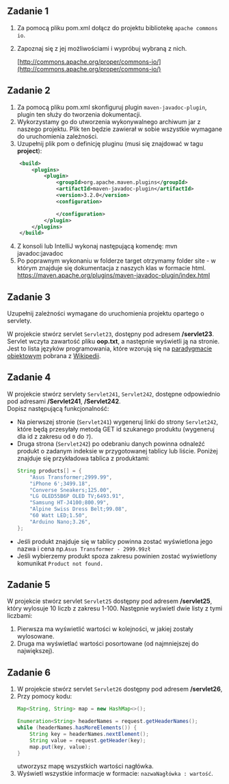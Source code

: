 ## Zadanie 1

1. Za pomocą pliku pom.xml dołącz do projektu bibliotekę `apache commons io`.
2. Zapoznaj się z jej możliwościami i wypróbuj wybraną z nich.
    
    [http://commons.apache.org/proper/commons-io/](http://commons.apache.org/proper/commons-io/)


## Zadanie 2

1. Za pomocą pliku pom.xml skonfiguruj plugin `maven-javadoc-plugin`, plugin ten 
służy do tworzenia dokumentacji.
2. Wykorzystamy go do utworzenia wykonywalnego archiwum jar z naszego projektu. 
Plik ten będzie zawierał w sobie wszystkie wymagane do uruchomienia zależności.
3. Uzupełnij plik pom o definicję pluginu (musi się znajdować w tagu **project**):
```xml
    <build>
        <plugins>
            <plugin>
                <groupId>org.apache.maven.plugins</groupId>
                <artifactId>maven-javadoc-plugin</artifactId>
                <version>3.2.0</version>
                <configuration>

                </configuration>
            </plugin>
        </plugins>
    </build>
```
4. Z konsoli lub IntelliJ wykonaj następującą komendę:
mvn javadoc:javadoc
5. Po poprawnym wykonaniu w folderze target otrzymamy folder site - w którym znajduje się dokumentacja z naszych klas w formacie html.
https://maven.apache.org/plugins/maven-javadoc-plugin/index.html


## Zadanie 3

Uzupełnij zależności wymagane do uruchomienia projektu opartego o servlety.

W projekcie stwórz servlet `Servlet23`, dostępny pod adresem **/servlet23**.
Servlet wczyta zawartość pliku **oop.txt**, a następnie wyświetli ją na stronie. 
Jest to lista języków programowania, które wzorują się na [paradygmacie obiektowym][oop-paradygmat] pobrana z [Wikipedii][oop-wiki].


<!-- Links -->
[oop-paradygmat]:https://pl.wikipedia.org/wiki/Programowanie_obiektowe
[oop-wiki]:https://en.wikipedia.org/wiki/List_of_object-oriented_programming_languages


## Zadanie 4

W projekcie stwórz servlety `Servlet241`, `Servlet242`, dostępne odpowiednio pod adresami
 **/Servlet241**, **/Servlet242**.  
Dopisz następującą funkcjonalność:
* Na pierwszej stronie (`Servlet241`) wygeneruj linki do strony `Servlet242`, 
które będą przesyłały metodą GET id szukanego produktu (wygeneruj dla id z zakresu od `0` do `7`).
* Druga strona (`Servlet242`) po odebraniu danych powinna odnaleźć produkt o zadanym indeksie
w przygotowanej tablicy lub liście. 
Poniżej znajduje się przykładowa tablica z produktami:
    ```java
    String products[] = {
        "Asus Transformer;2999.99",
        "iPhone 6';3499.18",
        "Converse Sneakers;125.00",
        "LG OLED55B6P OLED TV;6493.91",
        "Samsung HT-J4100;800.99",
        "Alpine Swiss Dress Belt;99.08",
        "60 Watt LED;1.50",
        "Arduino Nano;3.26",
    };
    ```
* Jeśli produkt znajduje się w tablicy powinna zostać wyświetlona jego nazwa i cena np.`Asus Transformer - 2999.99zł`
* Jeśli wybierzemy produkt spoza zakresu powinien zostać wyświetlony komunikat `Product not found.`




## Zadanie 5

W projekcie stwórz servlet `Servlet25` dostępny pod adresem **/servlet25**, 
który wylosuje 10 liczb z zakresu 1-100. Następnie wyświetl dwie listy z tymi liczbami:
1. Pierwsza ma wyświetlić wartości w kolejności, w jakiej zostały wylosowane.
2. Druga ma wyświetlać wartości posortowane (od najmniejszej do największej).



## Zadanie 6

1. W projekcie stwórz servlet `Servlet26` dostępny pod adresem **/servlet26**,
2. Przy pomocy kodu:
    ````java
    Map<String, String> map = new HashMap<>();
    
    Enumeration<String> headerNames = request.getHeaderNames();
    while (headerNames.hasMoreElements()) {
        String key = headerNames.nextElement();
        String value = request.getHeader(key);
        map.put(key, value);
    }
    ````
    utworzysz mapę wszystkich wartości nagłówka.
3. Wyświetl wszystkie informacje w formacie: `nazwaNagłówka : wartość`.
